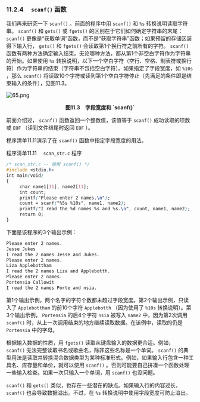 ### 11.2.4　 `scanf()` 函数

我们再来研究一下 `scanf()` 。前面的程序中用 `scanf()` 和 `%s` 转换说明读取字符串。 `scanf()` 和 `gets()` 或 `fgets()` 的区别在于它们如何确定字符串的末尾： `scanf()` 更像是“获取单词”函数，而不是“获取字符串”函数；如果预留的存储区装得下输入行， `gets()` 和 `fgets()` 会读取第1个换行符之前所有的字符。 `scanf()` 函数有两种方法确定输入结束。无论哪种方法，都从第1个非空白字符作为字符串的开始。如果使用 `%s` 转换说明，以下一个空白字符（空行、空格、制表符或换行符）作为字符串的结束（字符串不包括空白字符）。如果指定了字段宽度，如 `%10s` ，那么 `scanf()` 将读取10个字符或读到第1个空白字符停止（先满足的条件即是结束输入的条件），见图11.3。

![65.png](./images/65.png)
<center class="my_markdown"><b class="my_markdown">图11.3　字段宽度和 `scanf()`</b></center>

前面介绍过， `scanf()` 函数返回一个整数值，该值等于 `scanf()` 成功读取的项数或 `EOF` （读到文件结尾时返回 `EOF` ）。

程序清单11.11演示了在 `scanf()` 函数中指定字段宽度的用法。

程序清单11.11　 `scan_str.c` 程序

```css
/* scan_str.c -- 使用 scanf() */
#include <stdio.h>
int main(void)
{
     char name1[11], name2[11];
     int count;
     printf("Please enter 2 names.\n");
     count = scanf("%5s %10s", name1, name2);
     printf("I read the %d names %s and %s.\n", count, name1, name2);
     return 0;
}
```

下面是该程序的3个输出示例：

```css
Please enter 2 names.
Jesse Jukes
I read the 2 names Jesse and Jukes.
Please enter 2 names.
Liza Applebottham
I read the 2 names Liza and Applebotth.
Please enter 2 names.
Portensia Callowit
I read the 2 names Porte and nsia.

```

第1个输出示例，两个名字的字符个数都未超过字段宽度。第2个输出示例，只读入了 `Applebottham` 的前10个字符 `Applebotth` （因为使用了 `%10s` 转换说明）。第3个输出示例， `Portensia` 的后4个字符 `nsia` 被写入 `name2` 中，因为第2次调用 `scanf()` 时，从上一次调用结束的地方继续读取数据。在该例中，读取的仍是 `Portensia` 中的字母。

根据输入数据的性质，用 `fgets()` 读取从键盘输入的数据更合适。例如， `scanf()` 无法完整读取书名或歌曲名，除非这些名称是一个单词。 `scanf()` 的典型用法是读取并转换混合数据类型为某种标准形式。例如，如果输入行包含一种工具名、库存量和单价，就可以使用 `scanf()` 。否则可能要自己拼凑一个函数处理一些输入检查。如果一次只输入一个单词，用 `scanf()` 也没问题。

`scanf()` 和 `gets()` 类似，也存在一些潜在的缺点。如果输入行的内容过长， `scanf()` 也会导致数据溢出。不过，在 `%s` 转换说明中使用字段宽度可防止溢出。

